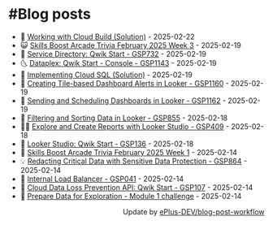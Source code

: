 # #Blog posts
<!-- BLOG-POST-LIST:START -->
- 🧰 [Working with Cloud Build &lpar;Solution&rpar;](https://eplus.dev/working-with-cloud-build-solution) - 2025-02-22
- 😺 [Skills Boost Arcade Trivia February 2025 Week 3](https://eplus.dev/skills-boost-arcade-trivia-february-2025-week-3) - 2025-02-19
- 🗽 [Service Directory: Qwik Start - GSP732](https://eplus.dev/service-directory-qwik-start-gsp732) - 2025-02-19
- 🌜 [Dataplex: Qwik Start - Console - GSP1143](https://eplus.dev/dataplex-qwik-start-console-gsp1143) - 2025-02-19
- 📝 [Implementing Cloud SQL &lpar;Solution&rpar;](https://eplus.dev/implementing-cloud-sql-solution) - 2025-02-19
- 🚀 [Creating Tile-based Dashboard Alerts in Looker - GSP1160](https://eplus.dev/creating-tile-based-dashboard-alerts-in-looker-gsp1160) - 2025-02-19
- 💼 [Sending and Scheduling Dashboards in Looker - GSP1162](https://eplus.dev/sending-and-scheduling-dashboards-in-looker-gsp1162) - 2025-02-19
- 🦣 [Filtering and Sorting Data in Looker - GSP855](https://eplus.dev/filtering-and-sorting-data-in-looker-gsp855) - 2025-02-18
- 👨‍🏫 [Explore and Create Reports with Looker Studio - GSP409](https://eplus.dev/explore-and-create-reports-with-looker-studio-gsp409) - 2025-02-18
- 🔭 [Looker Studio: Qwik Start - GSP136](https://eplus.dev/looker-studio-qwik-start-gsp136) - 2025-02-18
- 🤡 [Skills Boost Arcade Trivia February 2025 Week 1](https://eplus.dev/skills-boost-arcade-trivia-february-2025-week-1) - 2025-02-14
- 💡 [Redacting Critical Data with Sensitive Data Protection - GSP864](https://eplus.dev/redacting-critical-data-with-sensitive-data-protection-gsp864) - 2025-02-14
- 🦣 [Internal Load Balancer - GSP041](https://eplus.dev/internal-load-balancer-gsp041) - 2025-02-14
- 💪 [Cloud Data Loss Prevention API: Qwik Start - GSP107](https://eplus.dev/cloud-data-loss-prevention-api-qwik-start-gsp107) - 2025-02-14
- 🤡 [Prepare Data for Exploration - Module 1 challenge](https://eplus.dev/prepare-data-for-exploration-module-1-challenge) - 2025-02-14<!-- BLOG-POST-LIST:END -->
<div align="right">
  Update by <a target="_blank"
    href="https://github.com/ePlus-DEV/blog-post-workflow">ePlus-DEV/blog-post-workflow</a>
</div>
